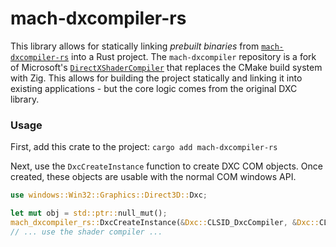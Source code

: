 # mach-dxcompiler-rs

This library allows for statically linking *prebuilt binaries* from [`mach-dxcompiler-rs`](https://github.com/hexops/mach-dxcompiler) into a Rust project. The `mach-dxcompiler` repository is a fork of Microsoft's [`DirectXShaderCompiler`](https://github.com/microsoft/DirectXShaderCompiler/tree/main) that replaces the CMake build system with Zig. This allows for building the project statically and linking it into existing applications - but the core logic comes from the original DXC library.

### Usage

First, add this crate to the project: `cargo add mach-dxcompiler-rs`

Next, use the `DxcCreateInstance` function to create DXC COM objects. Once created, these objects are usable with the normal COM windows API.

```rust
use windows::Win32::Graphics::Direct3D::Dxc;

let mut obj = std::ptr::null_mut();
mach_dxcompiler_rs::DxcCreateInstance(&Dxc::CLSID_DxcCompiler, &Dxc::CLSID_DxcUtils, &mut object);
// ... use the shader compiler ...
```
